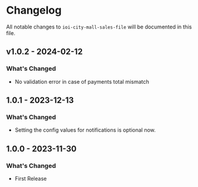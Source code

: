 # Changelog

All notable changes to `ioi-city-mall-sales-file` will be documented in this file.

## v1.0.2 - 2024-02-12

### What's Changed

- No validation error in case of payments total mismatch

## 1.0.1 - 2023-12-13

### What's Changed

- Setting the config values for notifications is optional now.

## 1.0.0 - 2023-11-30

### What's Changed

- First Release
